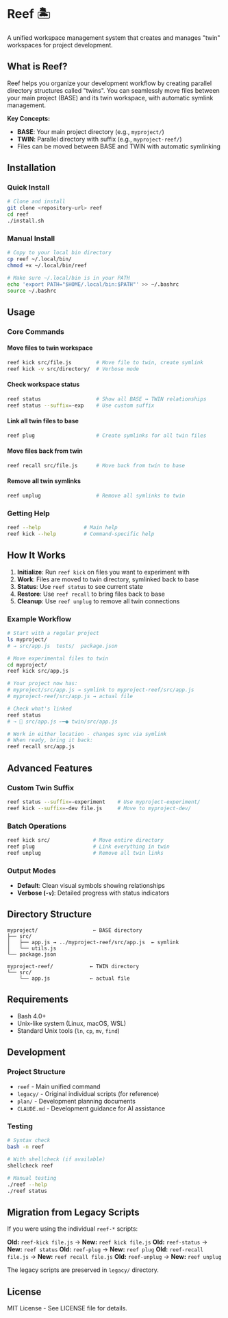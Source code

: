 # Reef 🏝️

A unified workspace management system that creates and manages "twin" workspaces for project development.

## What is Reef?

Reef helps you organize your development workflow by creating parallel directory structures called "twins". You can seamlessly move files between your main project (BASE) and its twin workspace, with automatic symlink management.

**Key Concepts:**
- **BASE**: Your main project directory (e.g., `myproject/`)
- **TWIN**: Parallel directory with suffix (e.g., `myproject-reef/`)
- Files can be moved between BASE and TWIN with automatic symlinking

## Installation

### Quick Install
```bash
# Clone and install
git clone <repository-url> reef
cd reef
./install.sh
```

### Manual Install
```bash
# Copy to your local bin directory
cp reef ~/.local/bin/
chmod +x ~/.local/bin/reef

# Make sure ~/.local/bin is in your PATH
echo 'export PATH="$HOME/.local/bin:$PATH"' >> ~/.bashrc
source ~/.bashrc
```

## Usage

### Core Commands

#### Move files to twin workspace
```bash
reef kick src/file.js        # Move file to twin, create symlink
reef kick -v src/directory/  # Verbose mode
```

#### Check workspace status
```bash
reef status                  # Show all BASE ↔ TWIN relationships
reef status --suffix=-exp    # Use custom suffix
```

#### Link all twin files to base
```bash
reef plug                    # Create symlinks for all twin files
```

#### Move files back from twin
```bash
reef recall src/file.js      # Move back from twin to base
```

#### Remove all twin symlinks
```bash
reef unplug                  # Remove all symlinks to twin
```

### Getting Help
```bash
reef --help              # Main help
reef kick --help         # Command-specific help
```

## How It Works

1. **Initialize**: Run `reef kick` on files you want to experiment with
2. **Work**: Files are moved to twin directory, symlinked back to base
3. **Status**: Use `reef status` to see current state
4. **Restore**: Use `reef recall` to bring files back to base
5. **Cleanup**: Use `reef unplug` to remove all twin connections

### Example Workflow

```bash
# Start with a regular project
ls myproject/
# → src/app.js  tests/  package.json

# Move experimental files to twin
cd myproject/
reef kick src/app.js

# Your project now has:
# myproject/src/app.js → symlink to myproject-reef/src/app.js
# myproject-reef/src/app.js → actual file

# Check what's linked
reef status
# → 🔗 src/app.js ←━● twin/src/app.js

# Work in either location - changes sync via symlink
# When ready, bring it back:
reef recall src/app.js
```

## Advanced Features

### Custom Twin Suffix
```bash
reef status --suffix=-experiment    # Use myproject-experiment/
reef kick --suffix=-dev file.js     # Move to myproject-dev/
```

### Batch Operations
```bash
reef kick src/              # Move entire directory
reef plug                   # Link everything in twin
reef unplug                 # Remove all twin links
```

### Output Modes
- **Default**: Clean visual symbols showing relationships
- **Verbose (`-v`)**: Detailed progress with status indicators

## Directory Structure

```
myproject/                  ← BASE directory
├── src/
│   ├── app.js → ../myproject-reef/src/app.js  ← symlink
│   └── utils.js
└── package.json

myproject-reef/            ← TWIN directory
└── src/
    └── app.js             ← actual file
```

## Requirements

- Bash 4.0+
- Unix-like system (Linux, macOS, WSL)
- Standard Unix tools (`ln`, `cp`, `mv`, `find`)

## Development

### Project Structure
- `reef` - Main unified command
- `legacy/` - Original individual scripts (for reference)
- `plan/` - Development planning documents
- `CLAUDE.md` - Development guidance for AI assistance

### Testing
```bash
# Syntax check
bash -n reef

# With shellcheck (if available)
shellcheck reef

# Manual testing
./reef --help
./reef status
```

## Migration from Legacy Scripts

If you were using the individual `reef-*` scripts:

**Old:** `reef-kick file.js` → **New:** `reef kick file.js`
**Old:** `reef-status` → **New:** `reef status`
**Old:** `reef-plug` → **New:** `reef plug`
**Old:** `reef-recall file.js` → **New:** `reef recall file.js`
**Old:** `reef-unplug` → **New:** `reef unplug`

The legacy scripts are preserved in `legacy/` directory.

## License

MIT License - See LICENSE file for details.